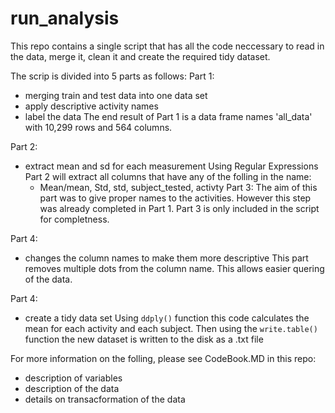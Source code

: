 run_analysis
============

This repo contains a single script that has all the code neccessary to read in the data, merge it, clean it and create the required tidy dataset.

The scrip is divided into 5 parts as follows:
Part 1:
- merging train and test data into one data set
- apply descriptive activity names
- label the data
The end result of Part 1 is a data frame names 'all_data' with 10,299 rows and 564 columns.


Part 2:
- extract mean and sd for each measurement
Using Regular Expressions Part 2 will extract all columns that have any of the folling in the name:
    - Mean/mean, Std, std, subject_tested, activty
Part 3:
The aim of this part was to give proper names to the activities. However this step was already completed in Part 1.
Part 3 is only included in the script for completness.

Part 4:
- changes the column names to make them more descriptive
This part removes multiple dots from the column name. This allows easier quering of the data.

Part 4:
- create a tidy data set
Using `ddply()` function this code calculates the mean for each activity and each subject.
Then using the `write.table()` function the new dataset is written to the disk as a .txt file

For more information on the folling, please see CodeBook.MD in this repo:

- description of variables
- description of the data
- details on transacformation of the data